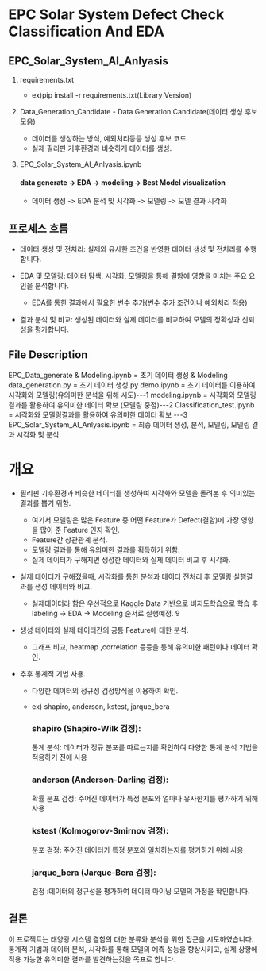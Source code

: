 # EPC Solar System Defect Check Classification And EDA


## EPC_Solar_System_AI_Anlyasis

1. requirements.txt     
    - ex)pip install -r requirements.txt(Library Version)

2. Data_Generation_Candidate - Data Generation Candidate(데이터 생성 후보 모음)
    - 데이터를 생성하는 방식, 예외처리등등 생성 후보 코드
    - 실제 필리핀 기후환경과 비슷하게 데이터를 생성.

3. EPC_Solar_System_AI_Anlyasis.ipynb 
    #### data generate -> EDA -> modeling -> Best Model visualization
    - 데이터 생성 -> EDA 분석 및 시각화 -> 모델링 -> 모델 결과 시각화


## 프로세스 흐름
- 데이터 생성 및 전처리: 실제와 유사한 조건을 반영한 데이터 생성 및 전처리를 수행합니다.
- EDA 및 모델링:        데이터 탐색, 시각화, 모델링을 통해 결함에 영향을 미치는 주요 요인을 분석합니다.
    - EDA를 통한 결과에서 필요한 변수 추가(변수 추가 조건이나 예외처리 적용)
    
- 결과 분석 및 비교: 생성된 데이터와 실제 데이터를 비교하여 모델의 정확성과 신뢰성을 평가합니다.


## File Description 

EPC_Data_generate & Modeling.ipynb     =    초기 데이터 생성 & Modeling 
data_generation.py                     =    초기 데이터 생성.py
demo.ipynb                             =    초기 데이터를 이용하여 시각화와 모델링(유의미한 분석을 위해 시도)---1
modeling.ipynb                         =    시각화와 모델링결과를 활용하여 유의미한 데이터 확보 (모델링 중점)---2
Classification_test.ipynb              =    시각화와 모델링결과를 활용하여 유의미한 데이터 확보             ---3
EPC_Solar_System_AI_Anlyasis.ipynb     =    최종 데이터 생성, 분석, 모델링, 모델링 결과 시각화 및 분석.

# 개요

- 필리핀 기후환경과 비슷한 데이터를 생성하여 시각화와 모델을 돌려본 후 의미있는 결과를 뽑기 위함.
    - 여기서 모델링은 많은 Feature 중 어떤 Feature가 Defect(결함)에 가장 영향을 많이 준 Feature 인지 확인.
    - Feature간 상관관계 분석.
    - 모델링 결과를 통해 유의미한 결과를 획득하기 위함.
    - 실제 데이터가 구해지면 생성한 데이터와 실제 데이터 비교 후 시각화.

- 실제 데이터가 구해졌을때, 시각화를 통한 분석과 데이터 전처리 후 모델링 실행결과를 생성 데이터와 비교.
    - 실제데이터라 함은 우선적으로 Kaggle Data 기반으로 비지도학습으로 학습 후 labeling -> EDA -> Modeling 순서로 실행예정.
9
- 생성 데이터와 실제 데이터간의 공통 Feature에 대한 분석.
    - 그래프 비교, heatmap ,correlation 등등을 통해 유의미한 패턴이나 데이터 확인.


- 추후 통계적 기법 사용.
    - 다양한 데이터의 정규성 검정방식을 이용하여 확인.
    - ex) shapiro, anderson, kstest, jarque_bera
        ### shapiro (Shapiro-Wilk 검정):

        통계 분석: 데이터가 정규 분포를 따르는지를 확인하여 다양한 통계 분석 기법을 적용하기 전에 사용

        ### anderson (Anderson-Darling 검정):

        확률 분포 검정: 주어진 데이터가 특정 분포와 얼마나 유사한지를 평가하기 위해 사용

        ### kstest (Kolmogorov-Smirnov 검정):

        분포 검정: 주어진 데이터가 특정 분포와 일치하는지를 평가하기 위해 사용

        ### jarque_bera (Jarque-Bera 검정):

        검정 :데이터의 정규성을 평가하여 데이터 마이닝 모델의 가정을 확인합니다.



## 결론
이 프로젝트는 태양광 시스템 결함의 대한 분류와 분석을 위한 접근을 시도하였습니다.
통계적 기법과 데이터 분석, 시각화를 통해 모델의 예측 성능을 향상시키고, 실제 상황에 적용 가능한 유의미한 결과를 발견하는것을 목표로 합니다.
